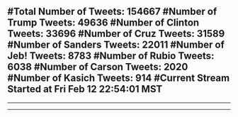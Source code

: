 #Total Number of Tweets: 154667 
#Number of Trump Tweets: 49636
#Number of Clinton Tweets: 33696
#Number of Cruz Tweets: 31589
#Number of Sanders Tweets: 22011
#Number of Jeb! Tweets: 8783
#Number of Rubio Tweets: 6038
#Number of Carson Tweets: 2020
#Number of Kasich Tweets: 914
#Current Stream Started at Fri Feb 12 22:54:01 MST
---
---
---
